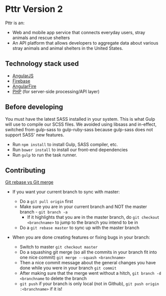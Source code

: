 # Pttr Version 2

Pttr is an: 

* Web and mobile app service that connects everyday users, stray animals and rescue shelters
* An API platform that allows developers to aggregate data about various stray animals and animal shelters in the United States.


## Technology stack used

* [AngularJS](https://docs.angularjs.org/guide)
* [Firebase](https://www.firebase.com/docs/web/guide/)
* [AngularFire](https://www.firebase.com/docs/web/libraries/angular/guide/)
* [PHP](http://php.net/manual/en/) (for server-side processing/API layer)


## Before developing
You must have the latest SASS installed in your system. This is what Gulp will use to compile our SCSS files. We avoided using
libsass and in-effect, switched from gulp-sass to gulp-ruby-sass because gulp-sass does not support SASS' new features.

* Run `npm install` to install Gulp, SASS compiler, etc.
* Run `bower install` to install our front-end dependencies
* Run `gulp` to run the task runner.


## Contributing

[Git rebase vs Git merge](http://stackoverflow.com/questions/804115/when-do-you-use-git-rebase-instead-of-git-merge)

* If you want your current branch to sync with master: 
  * Do a `git pull origin` first
  * Make sure you are in your current branch and NOT the master branch - `git branch -a`
    * If it highlights that you are in the master branch, do `git checkout <branchname>` to jump to the branch you intend to be in
  * Do a `git rebase master` to sync up with the master branch
  
* When you are done creating features or fixing bugs in your branch:
  * Switch to master `git checkout master`
  * Do a squashing git merge (so all the commits in your branch fit into one nice commit) `git merge --squash <branchname>`
  * Then a nice commit message about the general changes you have done while you were in your branch `git commit`
  * After making sure that the merge went without a hitch, `git branch -d <branchname` to delete the branch
  * `git push` if your branch is only local (not in Github), `git push origin :<branchname>` if it is!